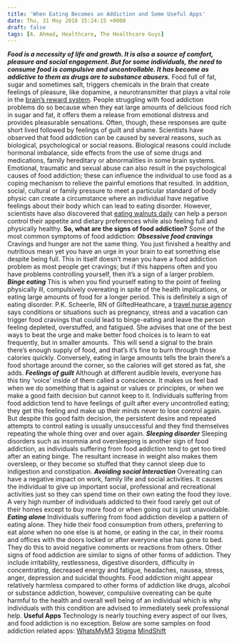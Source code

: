 ```yaml
---
title: 'When Eating Becomes an Addiction and Some Useful Apps'
date: Thu, 31 May 2018 15:24:15 +0000
draft: false
tags: [A. Ahmad, Healthcare, The Healthcare Guys]
---
```


**_Food is a necessity of life and growth. It is also a source of comfort, pleasure and social engagement. But for some individuals, the need to consume food is compulsive and uncontrollable. It has become as addictive to them as drugs are to substance abusers._** Food full of fat, sugar and sometimes salt, triggers chemicals in the brain that create feelings of pleasure, like dopamine, a neurotransmitter that plays a vital role in the [brain’s reward system](https://www.helpguide.org/harvard/how-addiction-hijacks-the-brain.htm). People struggling with food addiction problems do so because when they eat large amounts of delicious food rich in sugar and fat, it offers them a release from emotional distress and provides pleasurable sensations. Often, though, these responses are quite short lived followed by feelings of guilt and shame. Scientists have observed that food addiction can be caused by several reasons, such as biological, psychological or social reasons. Biological reasons could include hormonal imbalance, side effects from the use of some drugs and medications, family hereditary or abnormalities in some brain systems. Emotional, traumatic and sexual abuse can also result in the psychological causes of food addiction; these can influence the individual to use food as a coping mechanism to relieve the painful emotions that resulted. In addition, social, cultural or family pressure to meet a particular standard of body physic can create a circumstance where an individual have negative feelings about their body which can lead to eating disorder. However, scientists have also discovered that [eating walnuts daily](https://gundrymd.com/walnuts/) can help a person control their appetite and dietary preferences while also feeling full and physically healthy. **So, what are the signs of food addiction?** Some of the most common symptoms of food addiction: **_Obsessive food cravings_** Cravings and hunger are not the same thing. You just finished a healthy and nutritious mean yet you have an urge in your brain to eat something else despite being full. This in itself doesn’t mean you have a food addiction problem as most people get cravings; but if this happens often and you have problems controlling yourself, then it’s a sign of a larger problem. **_Binge eating_** This is when you find yourself eating to the point of feeling physically ill, compulsively overeating in spite of the health implications, or eating large amounts of food for a longer period. This is definitely a sign of eating disorder. P.K. Scheerle, RN of GiftedHeathcare, a [travel nurse agency](https://www.giftedhealthcare.com/) says conditions or situations such as pregnancy, stress and a vacation can trigger food cravings that could lead to binge-eating and leave the person feeling depleted, overstuffed, and fatigued. She advises that one of the best ways to beat the urge and make better food choices is to learn to eat frequently, but in smaller amounts.  This will send a signal to the brain there’s enough supply of food, and that’s it’s fine to burn through those calories quickly. Conversely, eating in large amounts tells the brain there’s a food shortage around the corner, so the calories will get stored as fat, she adds. **_Feelings of guilt_** Although at different audible levels, everyone has this tiny ‘voice’ inside of them called a conscience. It makes us feel bad when we do something that is against or values or principles, or when we make a good faith decision but cannot keep to it. Individuals suffering from food addiction tend to have feelings of guilt after every uncontrolled eating; they get this feeling and make up their minds never to lose control again. But despite this good faith decision, the persistent desire and repeated attempts to control eating is usually unsuccessful and they find themselves repeating the whole thing over and over again. **_Sleeping disorder_** Sleeping disorders such as insomnia and oversleeping is another sign of food addiction, as individuals suffering from food addiction tend to get too tired after an eating binge. The resultant increase in weight also makes them oversleep, or they become so stuffed that they cannot sleep due to indigestion and constipation. **_Avoiding social Interaction_** Overeating can have a negative impact on work, family life and social activities. It causes the individual to give up important social, professional and recreational activities just so they can spend time on their own eating the food they love. A very high number of individuals addicted to their food rarely get out of their homes except to buy more food or when going out is just unavoidable. **_Eating alone_** Individuals suffering from food addiction develop a pattern of eating alone. They hide their food consumption from others, preferring to eat alone when no one else is at home, or eating in the car, in their rooms and offices with the doors locked or after everyone else has gone to bed. They do this to avoid negative comments or reactions from others. Other signs of food addiction are similar to signs of other forms of addiction. They include irritability, restlessness, digestive disorders, difficulty in concentrating, decreased energy and fatigue, headaches, nausea, stress, anger, depression and suicidal thoughts. Food addiction might appear relatively harmless compared to other forms of addiction like drugs, alcohol or substance addiction, however, compulsive overeating can be quite harmful to the health and overall well being of an individual which is why individuals with this condition are advised to immediately seek professional help. **Useful Apps** Technology is nearly touching every aspect of our lives, and food addiction is no exception. Below are some samples on food addiction related apps: [WhatsMyM3](https://itunes.apple.com/us/app/whatsmym3/id515945611?mt=8) [Stigma](https://itunes.apple.com/us/app/stigma-mood-tracker-journal/id971950522?mt=8) [MindShift](https://play.google.com/store/apps/details?id=com.bstro.MindShift&hl=en)